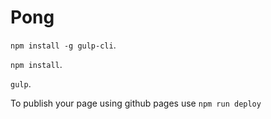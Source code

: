 # Pong

`npm install -g gulp-cli`.

`npm install`.

`gulp`.

To publish your page using github pages use `npm run deploy`
